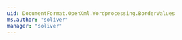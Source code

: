 ```yaml
---
uid: DocumentFormat.OpenXml.Wordprocessing.BorderValues
ms.author: "soliver"
manager: "soliver"
---
```

